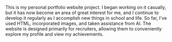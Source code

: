 This is my personal portfolio website project. I began working on it casually, but it has now become an area of great interest for me, and I continue to develop it regularly as I accomplish new things in school and life. So far, I've used HTML, incorporated images, and taken assistance from AI. The website is designed primarily for recruiters, allowing them to conveniently explore my profile and view my achievements.

